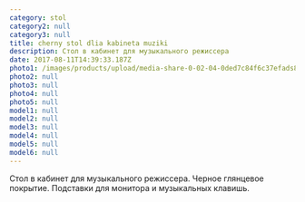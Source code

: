 ```yaml
---
category: stol
category2: null
category3: null
title: cherny stol dlia kabineta muziki
description: Cтол в кабинет для музыкального режиссера
date: 2017-08-11T14:39:33.187Z
photo1: /images/products/upload/media-share-0-02-04-0ded7c84f6c37efads8.jpg
photo2: null
photo3: null
photo4: null
photo5: null
model1: null
model2: null
model3: null
model4: null
model5: null
model6: null
---
```

Cтол в кабинет для музыкального режиссера. Черное глянцевое покрытие. Подставки для монитора и музыкальных клавишь.
